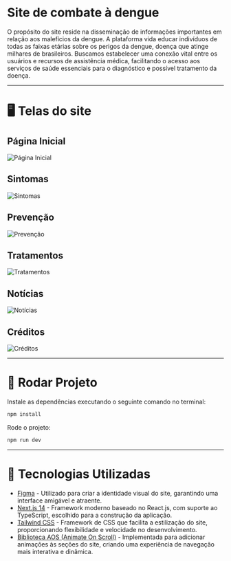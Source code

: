 # Site de combate à dengue

O propósito do site reside na disseminação de informações importantes em relação aos malefícios da dengue. A plataforma vida educar indivíduos de todas as faixas etárias sobre os perigos da dengue, doença que atinge milhares de brasileiros. Buscamos estabelecer uma conexão vital entre os usuários e recursos de assistência médica, facilitando o acesso aos serviços de saúde essenciais para o diagnóstico e possível tratamento da doença.

---

# 🖥️ Telas do site

## Página Inicial

![Página Inicial](https://github.com/user-attachments/assets/4b292aec-8f39-454f-87bb-35c2894202ee)

## Sintomas

![Sintomas](https://github.com/user-attachments/assets/8f2ef7ab-3a8a-4494-bf4a-93929eb26f0b)

## Prevenção

![Prevenção](https://github.com/user-attachments/assets/1f9cf807-8642-40a7-b655-7cb0d72e05bf)

## Tratamentos

![Tratamentos](https://github.com/user-attachments/assets/802806e1-e404-45f4-ad38-fd092441808b)

## Notícias

![Notícias](https://github.com/user-attachments/assets/a2b52d84-1175-4300-892e-a12f4278751e)

## Créditos

![Créditos](https://github.com/user-attachments/assets/a09bb5b9-b62e-4caa-a2c0-b769de7b557c)

---

# 🚀 Rodar Projeto

Instale as dependências executando o seguinte comando no terminal:

```bash
npm install
```

Rode o projeto:

```bash
npm run dev
```

---

# 🔧 Tecnologias Utilizadas

- [Figma](https://www.figma.com) - Utilizado para criar a identidade visual do site, garantindo uma interface amigável e atraente.
- [Next.js 14](https://nextjs.org) - Framework moderno baseado no React.js, com suporte ao TypeScript, escolhido para a construção da aplicação.
- [Tailwind CSS](https://tailwindcss.com) - Framework de CSS que facilita a estilização do site, proporcionando flexibilidade e velocidade no desenvolvimento.
- [Biblioteca AOS (Animate On Scroll)](https://michalsnik.github.io/aos/) - Implementada para adicionar animações às seções do site, criando uma experiência de navegação mais interativa e dinâmica.